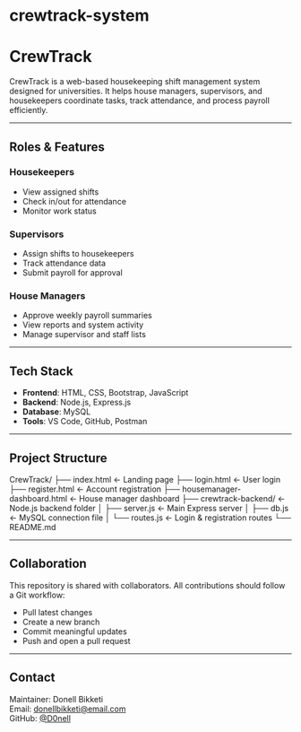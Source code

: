 # crewtrack-system
# CrewTrack

CrewTrack is a web-based housekeeping shift management system designed for universities. It helps house managers, supervisors, and housekeepers coordinate tasks, track attendance, and process payroll efficiently.

---

## Roles & Features

### Housekeepers
- View assigned shifts
- Check in/out for attendance
- Monitor work status

### Supervisors
- Assign shifts to housekeepers
- Track attendance data
- Submit payroll for approval

### House Managers
- Approve weekly payroll summaries
- View reports and system activity
- Manage supervisor and staff lists

---

## Tech Stack

- **Frontend**: HTML, CSS, Bootstrap, JavaScript
- **Backend**: Node.js, Express.js
- **Database**: MySQL
- **Tools**: VS Code, GitHub, Postman

---

## Project Structure

CrewTrack/
├── index.html ← Landing page
├── login.html ← User login
├── register.html ← Account registration
├── housemanager-dashboard.html ← House manager dashboard
├── crewtrack-backend/ ← Node.js backend folder
│ ├── server.js ← Main Express server
│ ├── db.js ← MySQL connection file
│ └── routes.js ← Login & registration routes
└── README.md


---

## Collaboration

This repository is shared with collaborators. All contributions should follow a Git workflow:
- Pull latest changes
- Create a new branch
- Commit meaningful updates
- Push and open a pull request

---

## Contact

Maintainer: Donell Bikketi  
Email: donellbikketi@email.com  
GitHub: [@D0nell](https://github.com/D0nell)



